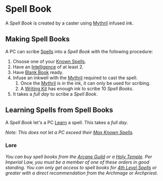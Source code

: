 # Spell Book

A *Spell Book* is created by a caster using [Mythril](../Mythril.md) infused ink.

## Making Spell Books

A PC can scribe [Spells](../../Spells.md) into a *Spell Book* with the following procedure:

1. Choose one of your [Known Spells](Known%20Spells.md).
2. Have an [Intelligence](../../../Player%20Characters/The%20Ability%20Scores/Intelligence.md) of at least 2.
3. Have [Blank Book](../../../Items%20and%20Gear/Gear/100%20Coins/Blank%20Book.md) ready.
4. Infuse an inkwell with the [Mythril](../Mythril.md) required to cast the spell.
	1. Once the [Mythril](../Mythril.md) is in the ink, it can only be used for scribing.
	2. A [Writing Kit](../../../Items%20and%20Gear/Gear/50%20Coins/Writing%20Kit.md) has enough ink to scribe 10 *Spell Books*.
5. It takes a *full day* to scribe a *Spell Book*.

## Learning Spells from Spell Books

A *Spell Book* let's a PC [Learn](Known%20Spells.md#Spell%20Learning) a spell. This takes a *full day*.

*Note: This does not let a PC exceed their [Max Known Spells](Known%20Spells.md#Max%20Known%20Spells).*

### Lore

*You can buy spell books from the [Arcane Guild](../../../Resources%20for%20GMs/Economy/Price%20Subtables/Arcane%20Guild.md) or a [Holy Temple](../../../Resources%20for%20GMs/Economy/Price%20Subtables/Holy%20Temple.md). Per Imperial Law, you must be a member of one of these orders in good standing. You can only get access to spell books for [4th Level Spells](../../Spells/Spells%20by%20Level/Level%204/4th%20Level%20Spells.md) or greater with a direct recommendation from the Archmage or Archpriest.*
